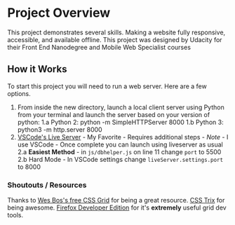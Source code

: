 # Project Overview
This project demonstrates several skills. Making a website fully responsive, accessible, and available offline. This project was designed by Udacity for their Front End Nanodegree and Mobile Web Specialist courses

## How it Works
To start this project you will need to run a web server. Here are a few options.

1. From inside the new directory, launch a local client server using Python from your terminal and launch the server based on your version of python: 
1.a Python 2: python -m SimpleHTTPServer 8000 
1.b Python 3: python3 -m http.server 8000
2. [VSCode's Live Server](https://marketplace.visualstudio.com/items?itemName=ritwickdey.LiveServer) - My Favorite - Requires additional steps - *Note* - I use VSCode - Once complete you can launch using liveserver as usual
2.a  **Easiest Method** - in `js/dbhelper.js` on line 11 change `port` to 5500
2.b Hard Mode - In VSCode settings change `liveServer.settings.port` to 8000

### Shoutouts / Resources
Thanks to [Wes Bos's free CSS Grid](https://cssgrid.io/) for being a great resource.
[CSS Trix](https://css-tricks.com) for being awesome.
[Firefox Developer Edition](https://www.mozilla.org/en-US/firefox/developer/) for it's **extremely** useful grid dev tools.
